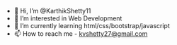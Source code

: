 - 👋 Hi, I’m @KarthikShetty11
- 👀 I’m interested in Web Development
- 🌱 I’m currently learning html/css/bootstrap/javascript
- 📫 How to reach me - kvshetty27@gmail.com

<!---
KarthikShetty11/KarthikShetty11 is a ✨ special ✨ repository because its `README.md` (this file) appears on your GitHub profile.
You can click the Preview link to take a look at your changes.
--->
